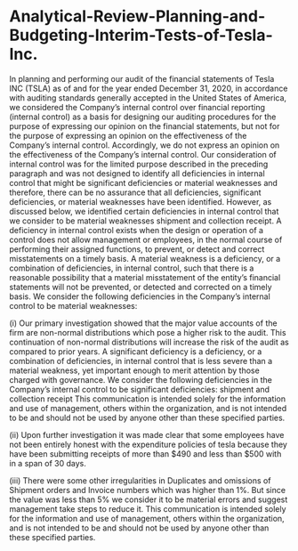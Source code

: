 # Analytical-Review-Planning-and-Budgeting-Interim-Tests-of-Tesla-Inc.

In planning and performing our audit of the financial statements of Tesla INC (TSLA) as of and for the year ended 
December 31, 2020, in accordance with auditing standards generally accepted in the United States of America, we 
considered the Company’s internal control over financial reporting (internal control) as a basis for designing our 
auditing procedures for the purpose of expressing our opinion on the financial statements, but not for the purpose of 
expressing an opinion on the effectiveness of the Company’s internal control. Accordingly, we do not express an 
opinion on the effectiveness of the Company’s internal control. Our consideration of internal control was for the 
limited purpose described in the preceding paragraph and was not designed to identify all deficiencies in internal 
control that might be significant deficiencies or material weaknesses and therefore, there can be no assurance that all 
deficiencies, significant deficiencies, or material weaknesses have been identified. However, as discussed below, we 
identified certain deficiencies in internal control that we consider to be material weaknesses shipment and collection 
receipt. A deficiency in internal control exists when the design or operation of a control does not allow management 
or employees, in the normal course of performing their assigned functions, to prevent,
or detect and correct misstatements on a timely basis. A material weakness is a deficiency, or a combination of 
deficiencies, in internal control, such that there is a reasonable possibility that a material misstatement of the entity’s 
financial statements will not be prevented, or detected and corrected on a timely basis. We consider the following 
deficiencies in the Company’s internal control to be material weaknesses: 

(i) Our primary investigation showed that the major value accounts of the firm are non-normal distributions 
which pose a higher risk to the audit. This continuation of non-normal distributions will increase the risk 
of the audit as compared to prior years.
A significant deficiency is a deficiency, or a combination of deficiencies, in internal control that is less severe than a 
material weakness, yet important enough to merit attention by those charged with governance. We consider the 
following deficiencies in the Company’s internal control to be significant deficiencies: shipment and collection receipt 
This communication is intended solely for the information and use of management, others within the organization, 
and is not intended to be and should not be used by anyone other than these specified parties.

(ii) Upon further investigation it was made clear that some employees have not been entirely honest with 
the expenditure policies of tesla because they have been submitting receipts of more than $490 and less 
than $500 with in a span of 30 days.

(iii) There were some other irregularities in Duplicates and omissions of Shipment orders and Invoice 
numbers which was higher than 1%. But since the value was less than 5% we consider it to be material 
errors and suggest management take steps to reduce it.
This communication is intended solely for the information and use of management, others within the organization, 
and is not intended to be and should not be used by anyone other than these specified parties.
